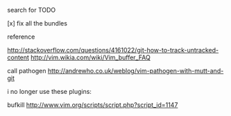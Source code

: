 search for TODO 

[x] fix all the bundles


reference

http://stackoverflow.com/questions/4161022/git-how-to-track-untracked-content
http://vim.wikia.com/wiki/Vim_buffer_FAQ

call pathogen
http://andrewho.co.uk/weblog/vim-pathogen-with-mutt-and-git

i no longer use these plugins:

bufkill
http://www.vim.org/scripts/script.php?script_id=1147
